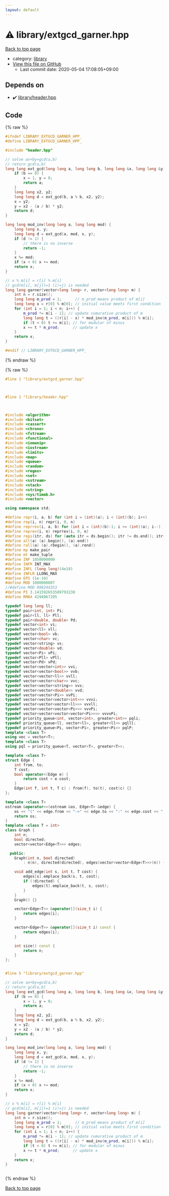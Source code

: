 ```yaml
---
layout: default
---
```


<!-- mathjax config similar to math.stackexchange -->
<script type="text/javascript" async
  src="https://cdnjs.cloudflare.com/ajax/libs/mathjax/2.7.5/MathJax.js?config=TeX-MML-AM_CHTML">
</script>
<script type="text/x-mathjax-config">
  MathJax.Hub.Config({
    TeX: { equationNumbers: { autoNumber: "AMS" }},
    tex2jax: {
      inlineMath: [ ['$','$'] ],
      processEscapes: true
    },
    "HTML-CSS": { matchFontHeight: false },
    displayAlign: "left",
    displayIndent: "2em"
  });
</script>

<script type="text/javascript" src="https://cdnjs.cloudflare.com/ajax/libs/jquery/3.4.1/jquery.min.js"></script>
<script src="https://cdn.jsdelivr.net/npm/jquery-balloon-js@1.1.2/jquery.balloon.min.js" integrity="sha256-ZEYs9VrgAeNuPvs15E39OsyOJaIkXEEt10fzxJ20+2I=" crossorigin="anonymous"></script>
<script type="text/javascript" src="../../assets/js/copy-button.js"></script>
<link rel="stylesheet" href="../../assets/css/copy-button.css" />


# :warning: library/extgcd_garner.hpp

<a href="../../index.html">Back to top page</a>

* category: <a href="../../index.html#d521f765a49c72507257a2620612ee96">library</a>
* <a href="{{ site.github.repository_url }}/blob/master/library/extgcd_garner.hpp">View this file on GitHub</a>
    - Last commit date: 2020-05-04 17:08:05+09:00




## Depends on

* :heavy_check_mark: <a href="header.hpp.html">library/header.hpp</a>


## Code

<a id="unbundled"></a>
{% raw %}
```cpp
#ifndef LIBRARY_EXTGCD_GARNER_HPP_
#define LIBRARY_EXTGCD_GARNER_HPP_

#include "header.hpp"

// solve ax+by=gcd(a,b)
// return gcd(a,b)
long long ext_gcd(long long a, long long b, long long &x, long long &y) {
    if (b == 0) {
        x = 1, y = 0;
        return a;
    }
    long long x2, y2;
    long long d = ext_gcd(b, a % b, x2, y2);
    x = y2;
    y = x2 - (a / b) * y2;
    return d;
}

long long mod_inv(long long a, long long mod) {
    long long x, y;
    long long d = ext_gcd(a, mod, x, y);
    if (d != 1) {
        // there is no inverse
        return -1;
    }
    x %= mod;
    if (x < 0) x += mod;
    return x;
}

// x % m[i] = r[i] % m[i]
// gcd(m[i], m[j])=1 (i!=j) is needed
long long garner(vector<long long> r, vector<long long> m) {
    int n = r.size();
    long long m_prod = 1;      // m_prod means product of m[i]
    long long x = r[0] % m[0]; // initial value meets first condition
    for (int i = 1; i < n; i++) {
        m_prod *= m[i - 1]; // update cumurative product of m
        long long t = ((r[i] - x) * mod_inv(m_prod, m[i])) % m[i];
        if (t < 0) t += m[i]; // for modular of minus
        x += t * m_prod;      // update x
    }
    return x;
}

#endif // LIBRARY_EXTGCD_GARNER_HPP_
```
{% endraw %}

<a id="bundled"></a>
{% raw %}
```cpp
#line 1 "library/extgcd_garner.hpp"



#line 1 "library/header.hpp"



#include <algorithm>
#include <bitset>
#include <cassert>
#include <chrono>
#include <fstream>
#include <functional>
#include <iomanip>
#include <iostream>
#include <limits>
#include <map>
#include <queue>
#include <random>
#include <regex>
#include <set>
#include <sstream>
#include <stack>
#include <string>
#include <sys/timeb.h>
#include <vector>

using namespace std;

#define repr(i, a, b) for (int i = (int)(a); i < (int)(b); i++)
#define rep(i, n) repr(i, 0, n)
#define reprrev(i, a, b) for (int i = (int)(b)-1; i >= (int)(a); i--)
#define reprev(i, n) reprrev(i, 0, n)
#define repi(itr, ds) for (auto itr = ds.begin(); itr != ds.end(); itr++)
#define all(a) (a).begin(), (a).end()
#define rall(a) (a).rbegin(), (a).rend()
#define mp make_pair
#define mt make_tuple
#define INF 1050000000
#define INFR INT_MAX
#define INFL (long long)(4e18)
#define INFLR LLONG_MAX
#define EPS (1e-10)
#define MOD 1000000007
//#define MOD 998244353
#define PI 3.141592653589793238
#define RMAX 4294967295

typedef long long ll;
typedef pair<int, int> Pi;
typedef pair<ll, ll> Pll;
typedef pair<double, double> Pd;
typedef vector<int> vi;
typedef vector<ll> vll;
typedef vector<bool> vb;
typedef vector<char> vc;
typedef vector<string> vs;
typedef vector<double> vd;
typedef vector<Pi> vPi;
typedef vector<Pll> vPll;
typedef vector<Pd> vPd;
typedef vector<vector<int>> vvi;
typedef vector<vector<bool>> vvb;
typedef vector<vector<ll>> vvll;
typedef vector<vector<char>> vvc;
typedef vector<vector<string>> vvs;
typedef vector<vector<double>> vvd;
typedef vector<vector<Pi>> vvPi;
typedef vector<vector<vector<int>>> vvvi;
typedef vector<vector<vector<ll>>> vvvll;
typedef vector<vector<vector<Pi>>> vvvPi;
typedef vector<vector<vector<vector<Pi>>>> vvvvPi;
typedef priority_queue<int, vector<int>, greater<int>> pqli;
typedef priority_queue<ll, vector<ll>, greater<ll>> pqlll;
typedef priority_queue<Pi, vector<Pi>, greater<Pi>> pqlP;
template <class T>
using vec = vector<T>;
template <class T>
using pql = priority_queue<T, vector<T>, greater<T>>;

template <class T>
struct Edge {
    int from, to;
    T cost;
    bool operator<(Edge e) {
        return cost < e.cost;
    }
    Edge(int f, int t, T c) : from(f), to(t), cost(c) {}
};

template <class T>
ostream &operator<<(ostream &os, Edge<T> &edge) {
    os << "(" << edge.from << "->" << edge.to << ":" << edge.cost << ")";
    return os;
}
template <class T = int>
class Graph {
    int n;
    bool directed;
    vector<vector<Edge<T>>> edges;

  public:
    Graph(int n, bool directed)
        : n(n), directed(directed), edges(vector<vector<Edge<T>>>(n)) {}

    void add_edge(int s, int t, T cost) {
        edges[s].emplace_back(s, t, cost);
        if (!directed) {
            edges[t].emplace_back(t, s, cost);
        }
    }
    Graph() {}

    vector<Edge<T>> &operator[](size_t i) {
        return edges[i];
    }

    vector<Edge<T>> &operator[](size_t i) const {
        return edges[i];
    }

    int size() const {
        return n;
    }
};


#line 5 "library/extgcd_garner.hpp"

// solve ax+by=gcd(a,b)
// return gcd(a,b)
long long ext_gcd(long long a, long long b, long long &x, long long &y) {
    if (b == 0) {
        x = 1, y = 0;
        return a;
    }
    long long x2, y2;
    long long d = ext_gcd(b, a % b, x2, y2);
    x = y2;
    y = x2 - (a / b) * y2;
    return d;
}

long long mod_inv(long long a, long long mod) {
    long long x, y;
    long long d = ext_gcd(a, mod, x, y);
    if (d != 1) {
        // there is no inverse
        return -1;
    }
    x %= mod;
    if (x < 0) x += mod;
    return x;
}

// x % m[i] = r[i] % m[i]
// gcd(m[i], m[j])=1 (i!=j) is needed
long long garner(vector<long long> r, vector<long long> m) {
    int n = r.size();
    long long m_prod = 1;      // m_prod means product of m[i]
    long long x = r[0] % m[0]; // initial value meets first condition
    for (int i = 1; i < n; i++) {
        m_prod *= m[i - 1]; // update cumurative product of m
        long long t = ((r[i] - x) * mod_inv(m_prod, m[i])) % m[i];
        if (t < 0) t += m[i]; // for modular of minus
        x += t * m_prod;      // update x
    }
    return x;
}



```
{% endraw %}

<a href="../../index.html">Back to top page</a>

